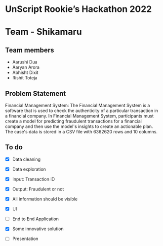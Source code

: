 # UnScript Rookie’s Hackathon 2022

# Team - Shikamaru
## Team members
- Aarushi Dua
- Aaryan Arora
- Abhisht Dixit
- Rishit Toteja

## Problem Statement
Financial Management System:
The Financial Management System is a software that is used to check the
authenticity of a particular transaction in a financial company.
In Financial Management System, participants must create a model for
predicting fraudulent transactions for a financial company and then use the model's
insights to create an actionable plan. The case's data is stored in a CSV file with
6362620 rows and 10 columns.

## To do
- [x] Data cleaning
- [x] Data exploration
- [x] Input: Transaction ID
- [x] Output: Fraudulent or not
- [x] All information should be visible
- [x] UI
- [ ] End to End Application
- [x] Some innovative solution
- [ ] Presentation

